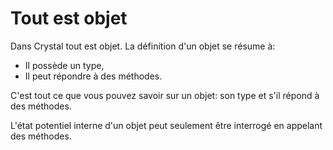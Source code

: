 # Tout est objet

Dans Crystal tout est objet.
La définition d'un objet se résume à:

* Il possède un type,
* Il peut répondre à des méthodes.

C'est tout ce que vous pouvez savoir sur un objet: son type et s'il répond à des méthodes.

L'état potentiel interne d'un objet peut seulement être interrogé en appelant des méthodes.
